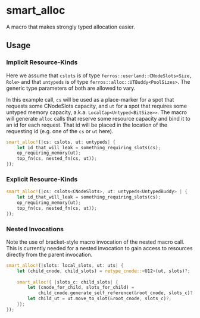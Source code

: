 # smart_alloc

A macro that makes strongly typed allocation easier.

## Usage

### Implicit Resource-Kinds

Here we assume that `cslots` is of type `ferros::userland::CNodeSlots<Size, Role>`
and that `untypeds` is of type `ferros::alloc::UTBuddy<PoolSizes>`. The generic
type parameters of both are allowed to vary.

In this example call, `cs` will be used as a place-marker for a spot that requests
some CNodeSlots capacity, and `ut` for a spot that requires some untyped memory capacity,
a.k.a. `LocalCap<Untyped<BitSize>>`. The macro will generate `alloc` calls that reserve
some resource capacity and bind it to an id for each request.
That id will be placed in the location of the requesting id (e.g. one of the `cs` or `ut` here).

```rust
smart_alloc!(|cs: cslots, ut: untypeds| {
    let id_that_will_leak = something_requiring_slots(cs);
    op_requiring_memory(ut);
    top_fn(cs, nested_fn(cs, ut));
});
```

### Explicit Resource-Kinds

```rust
smart_alloc!(|cs: cslots<CNodeSlots>, ut: untypeds<UntypedBuddy> | {
    let id_that_will_leak = something_requiring_slots(cs);
    op_requiring_memory(ut);
    top_fn(cs, nested_fn(cs, ut));
});
```

### Nested Invocations

Note the use of bracket-style macro invocation of the nested macro call.
This is currently needed for a nested invocation to gain access to resources
directly from the parent invocation.

```rust
smart_alloc!(|slots: local_slots, ut: uts| {
    let (child_cnode, child_slots) = retype_cnode::<U12>(ut, slots)?;
    
    smart_alloc!{ |slots_c: child_slots| {
        let (cnode_for_child, slots_for_child) =
            child_cnode.generate_self_reference(&root_cnode, slots_c)?;
        let child_ut = ut.move_to_slot(&root_cnode, slots_c)?;
    }};
});
```
